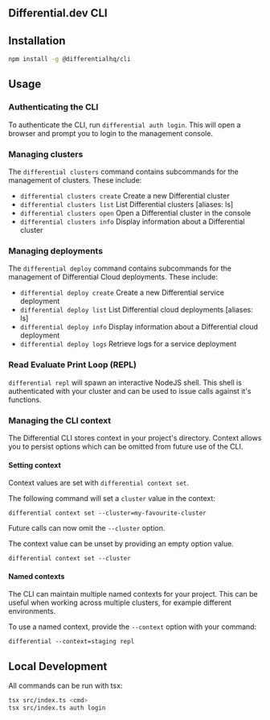 ## Differential.dev CLI

## Installation

```bash
npm install -g @differentialhq/cli
```

## Usage

### Authenticating the CLI

To authenticate the CLI, run `differential auth login`.
This will open a browser and prompt you to login to the management console.

### Managing clusters

The `differential clusters` command contains subcommands for the management of clusters.
These include:

- `differential clusters create` Create a new Differential cluster
- `differential clusters list` List Differential clusters [aliases: ls]
- `differential clusters open` Open a Differential cluster in the console
- `differential clusters info` Display information about a Differential cluster

### Managing deployments

The `differential deploy` command contains subcommands for the management of Differential Cloud deployments.
These include:

- `differential deploy create` Create a new Differential service deployment
- `differential deploy list` List Differential cloud deployments [aliases: ls]
- `differential deploy info` Display information about a Differential cloud
  deployment
- `differential deploy logs` Retrieve logs for a service deployment

### Read Evaluate Print Loop (REPL)

`differential repl` will spawn an interactive NodeJS shell.
This shell is authenticated with your cluster and can be used to issue calls against it's functions.

### Managing the CLI context

The Differential CLI stores context in your project's directory.
Context allows you to persist options which can be omitted from future use of the CLI.

#### Setting context

Context values are set with `differential context set`.

The following command will set a `cluster` value in the context:

```
differential context set --cluster=my-favourite-cluster
```

Future calls can now omit the `--cluster` option.

The context value can be unset by providing an empty option value.

```
differential context set --cluster
```

#### Named contexts

The CLI can maintain multiple named contexts for your project.
This can be useful when working across multiple clusters, for example different environments.

To use a named context, provide the `--context` option with your command:

```
differential --context=staging repl
```

## Local Development

All commands can be run with tsx:

```bash
tsx src/index.ts <cmd>
tsx src/index.ts auth login
```
